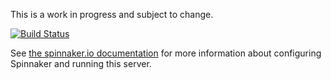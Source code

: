 This is a work in progress and subject to change.

[![Build Status](https://api.travis-ci.org/spinnaker/spinnaker-monitoring.svg?branch=master)](https://travis-ci.org/spinnaker/spinnaker-monitoring)

See [the spinnaker.io documentation](https://dash.readme.io/legacy/project/spinnaker/v1.0/docs/monitoring-a-spinnaker-deployment) for more information about configuring Spinnaker and running this server.

